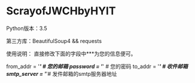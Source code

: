# ScrayofJWCHbyHYIT

Python版本：3.5

第三方库：BeautifulSoup4 && requests

使用说明：
直接修改下面的字段中***为您的信息便可。

from_addr = '***'  # 您的邮箱
password = '***'   # 您的密码
to_addr = '***'    # 收件邮箱
smtp_server = '***'# 发件邮箱的smtp服务器地址